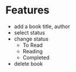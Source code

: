# Features

- add a book title, author
- select status
- change status
  - To Read
  - Reading
  - Completed
- delete book
